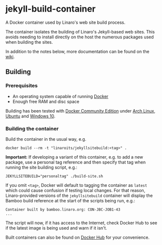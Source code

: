 # jekyll-build-container

A Docker container used by Linaro's web site build process.

The container isolates the building of Linaro's Jekyll-based web sites. This avoids needing to install directly on the host the numerous packages used when building the sites.

In addition to the notes below, more documentation can be found on the [wiki](https://github.com/linaro-its/jekyll-build-container/wiki).

## Building

### Prerequisites

* An operating system capable of running [Docker](https://www.docker.com)
* Enough free RAM and disc space

Building has been tested with [Docker Community Edition](https://www.docker.com/community-edition#/download) under [Arch Linux](https://archlinux.org), [Ubuntu](https://www.ubuntu.com) and [Windows 10](https://www.microsoft.com).

### Building the container

Build the container in the usual way, e.g.

`docker build --rm -t "linaroits/jekyllsitebuild:<tag>" .`

**Important:** If developing a variant of this container, e.g. to add a new package, use a personal tag reference and then specify that tag when running the site building script, e.g.:

`JEKYLLSITEBUILD="personaltag" ./build-site.sh`

If you omit `<tag>`, Docker will default to tagging the container as `latest` which could cause confusion if testing local changes. For that reason, Linaro-provided versions of the `jekyllsitebuild` container will display the Bamboo build reference at the start of the scripts being run, e.g.:

```
Container built by bamboo.linaro.org: CON-JBC-JOB1-43
...
```

The script will now, if it has access to the Internet, check Docker Hub to see if the latest image is being used and warn if it isn't.

Built containers can also be found on [Docker Hub](https://hub.docker.com/r/linaroits/jekyllsitebuild/tags/) for your convenience.
